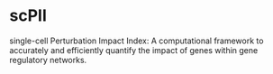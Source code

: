 # scPII
single-cell Perturbation Impact Index: A computational framework to accurately and efficiently quantify the impact of genes within gene regulatory networks.
